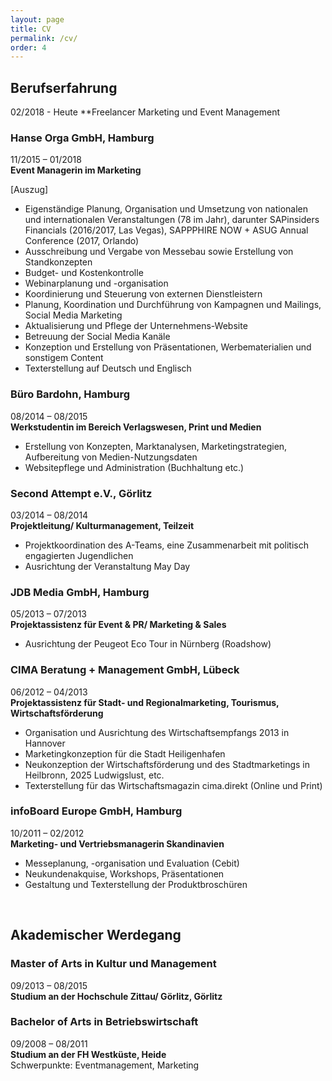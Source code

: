 ```yaml
---
layout: page
title: CV
permalink: /cv/
order: 4
---
```


## Berufserfahrung

02/2018 - Heute
**Freelancer Marketing und Event Management


### Hanse Orga GmbH, Hamburg

11/2015 – 01/2018  
**Event Managerin im Marketing**

[Auszug]

- Eigenständige Planung, Organisation und Umsetzung von nationalen
  und internationalen Veranstaltungen (78 im Jahr), darunter SAPinsiders Financials
  (2016/2017, Las Vegas), SAPPPHIRE NOW + ASUG Annual
  Conference (2017, Orlando)
- Ausschreibung und Vergabe von Messebau sowie
  Erstellung von Standkonzepten
- Budget- und Kostenkontrolle
- Webinarplanung und -organisation
- Koordinierung und Steuerung von externen Dienstleistern
- Planung, Koordination und Durchführung von Kampagnen
  und Mailings, Social Media Marketing
- Aktualisierung und Pflege der Unternehmens-Website
- Betreuung der Social Media Kanäle
- Konzeption und Erstellung von Präsentationen,
  Werbematerialien und sonstigem Content
- Texterstellung auf Deutsch und Englisch

### Büro Bardohn, Hamburg

08/2014 – 08/2015  
**Werkstudentin im Bereich Verlagswesen, Print und Medien**

- Erstellung von Konzepten, Marktanalysen, Marketingstrategien, Aufbereitung von Medien-Nutzungsdaten
- Websitepflege und Administration (Buchhaltung etc.)

### Second Attempt e.V., Görlitz

03/2014 – 08/2014  
**Projektleitung/ Kulturmanagement, Teilzeit**

- Projektkoordination des A-Teams, eine Zusammenarbeit
  mit politisch engagierten Jugendlichen
- Ausrichtung der Veranstaltung May Day

### JDB Media GmbH, Hamburg

05/2013 – 07/2013  
**Projektassistenz für Event &amp; PR/ Marketing &amp; Sales**

- Ausrichtung der Peugeot Eco Tour in Nürnberg
  (Roadshow)

### CIMA Beratung + Management GmbH, Lübeck

06/2012 – 04/2013  
**Projektassistenz für Stadt- und Regionalmarketing, Tourismus, Wirtschaftsförderung**

- Organisation und Ausrichtung des Wirtschaftsempfangs 2013 in Hannover
- Marketingkonzeption für die Stadt Heiligenhafen
- Neukonzeption der Wirtschaftsförderung und des Stadtmarketings in Heilbronn, 2025 Ludwigslust,
  etc.
- Texterstellung für das Wirtschaftsmagazin cima.direkt (Online und Print)

### infoBoard Europe GmbH, Hamburg

10/2011 – 02/2012  
**Marketing- und Vertriebsmanagerin Skandinavien**

- Messeplanung, -organisation und Evaluation (Cebit)
- Neukundenakquise, Workshops, Präsentationen
- Gestaltung und Texterstellung der Produktbroschüren

<br />

## Akademischer Werdegang

### Master of Arts in Kultur und Management

09/2013 – 08/2015  
**Studium an der Hochschule Zittau/ Görlitz, Görlitz**

### Bachelor of Arts in Betriebswirtschaft

09/2008 – 08/2011  
**Studium an der FH Westküste, Heide**  
Schwerpunkte: Eventmanagement, Marketing
